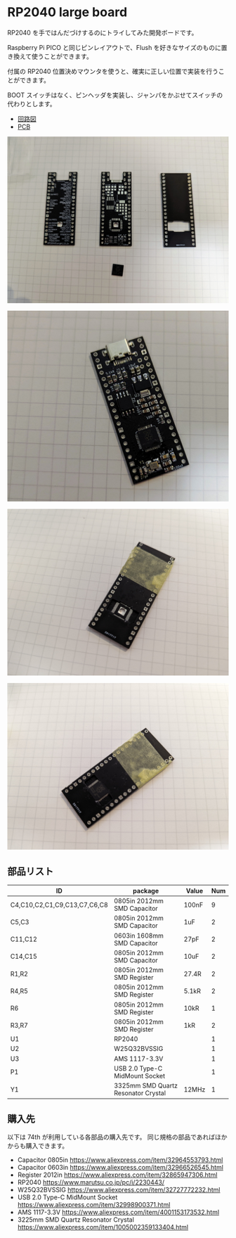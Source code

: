 # RP2040 large board

RP2040 を手ではんだづけするのにトライしてみた開発ボードです。

Raspberry Pi PICO と同じピンレイアウトで、Flush を好きなサイズのものに置き換えて使うことができます。

付属の RP2040 位置決めマウンタを使うと、確実に正しい位置で実装を行うことができます。

BOOT スイッチはなく、ピンヘッダを実装し、ジャンパをかぶせてスイッチの代わりとします。

- [回路図](./rp2040-large-semantics.pdf)
- [PCB](./rp2040-large-pcb.pdf)

![](./photo1.jpg)

![](./photo2.jpg)

![](./photo3.jpg)

![](./photo4.jpg)

## 部品リスト

| ID                           | package                             | Value | Num |
| ---------------------------- | ----------------------------------- | ----- | --- |
| C4,C10,C2,C1,C9,C13,C7,C6,C8 | 0805in 2012mm SMD Capacitor         | 100nF | 9   |
| C5,C3                        | 0805in 2012mm SMD Capacitor         | 1uF   | 2   |
| C11,C12                      | 0603in 1608mm SMD Capacitor         | 27pF  | 2   |
| C14,C15                      | 0805in 2012mm SMD Capacitor         | 10uF  | 2   |
| R1,R2                        | 0805in 2012mm SMD Register          | 27.4R | 2   |
| R4,R5                        | 0805in 2012mm SMD Register          | 5.1kR | 2   |
| R6                           | 0805in 2012mm SMD Register          | 10kR  | 1   |
| R3,R7                        | 0805in 2012mm SMD Register          | 1kR   | 2   |
| U1                           | RP2040                              |       | 1   |
| U2                           | W25Q32BVSSIG                        |       | 1   |
| U3                           | AMS 1117-3.3V                       |       | 1   |
| P1                           | USB 2.0 Type-C MidMount Socket      |       | 1   |
| Y1                           | 3325mm SMD Quartz Resonator Crystal | 12MHz | 1   |

## 購入先

以下は 74th が利用している各部品の購入先です。
同じ規格の部品であればほかからも購入できます。

- Capacitor 0805in https://www.aliexpress.com/item/32964553793.html
- Capacitor 0603in https://www.aliexpress.com/item/32966526545.html
- Register 2012in https://www.aliexpress.com/item/32865947306.html
- RP2040 https://www.marutsu.co.jp/pc/i/2230443/
- W25Q32BVSSIG https://www.aliexpress.com/item/32727772232.html
- USB 2.0 Type-C MidMount Socket https://www.aliexpress.com/item/32998900371.html
- AMS 1117-3.3V https://www.aliexpress.com/item/4001153173532.html
- 3225mm SMD Quartz Resonator Crystal https://www.aliexpress.com/item/1005002359133404.html

